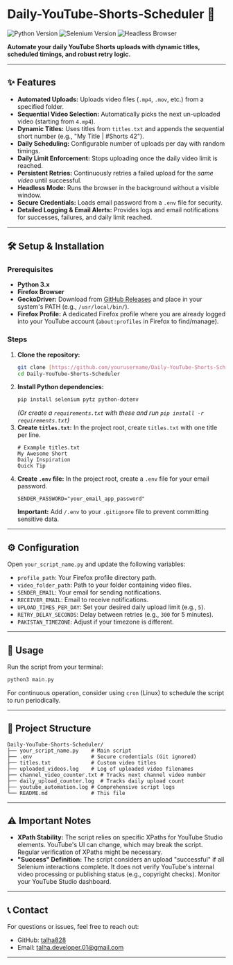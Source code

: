 # Daily-YouTube-Shorts-Scheduler 🚀

![Python Version](https://img.shields.io/badge/Python-3.x-blue.svg)
![Selenium Version](https://img.shields.io/badge/Selenium-WebAutomation-green.svg)
![Headless Browser](https://img.shields.io/badge/Headless-Supported-lightgrey.svg)

**Automate your daily YouTube Shorts uploads with dynamic titles, scheduled timings, and robust retry logic.**

---

## ✨ Features

* **Automated Uploads:** Uploads video files (`.mp4`, `.mov`, etc.) from a specified folder.
* **Sequential Video Selection:** Automatically picks the next un-uploaded video (starting from `4.mp4`).
* **Dynamic Titles:** Uses titles from `titles.txt` and appends the sequential short number (e.g., "My Title | #Shorts 42").
* **Daily Scheduling:** Configurable number of uploads per day with random timings.
* **Daily Limit Enforcement:** Stops uploading once the daily video limit is reached.
* **Persistent Retries:** Continuously retries a failed upload for the *same video* until successful.
* **Headless Mode:** Runs the browser in the background without a visible window.
* **Secure Credentials:** Loads email password from a `.env` file for security.
* **Detailed Logging & Email Alerts:** Provides logs and email notifications for successes, failures, and daily limit reached.

---

## 🛠️ Setup & Installation

### Prerequisites

* **Python 3.x**
* **Firefox Browser**
* **GeckoDriver:** Download from [GitHub Releases](https://github.com/mozilla/geckodriver/releases) and place in your system's PATH (e.g., `/usr/local/bin/`).
* **Firefox Profile:** A dedicated Firefox profile where you are already logged into your YouTube account (`about:profiles` in Firefox to find/manage).

### Steps

1.  **Clone the repository:**
    ```bash
    git clone [https://github.com/yourusername/Daily-YouTube-Shorts-Scheduler.git](https://github.com/yourusername/Daily-YouTube-Shorts-Scheduler.git)
    cd Daily-YouTube-Shorts-Scheduler
    ```
2.  **Install Python dependencies:**
    ```bash
    pip install selenium pytz python-dotenv
    ```
    *(Or create a `requirements.txt` with these and run `pip install -r requirements.txt`)*
3.  **Create `titles.txt`:** In the project root, create `titles.txt` with one title per line.
    ```
    # Example titles.txt
    My Awesome Short
    Daily Inspiration
    Quick Tip
    ```
4.  **Create `.env` file:** In the project root, create a `.env` file for your email password.
    ```
    SENDER_PASSWORD="your_email_app_password"
    ```
    **Important:** Add `/.env` to your `.gitignore` file to prevent committing sensitive data.

---

## ⚙️ Configuration

Open `your_script_name.py` and update the following variables:

* `profile_path`: Your Firefox profile directory path.
* `video_folder_path`: Path to your folder containing video files.
* `SENDER_EMAIL`: Your email for sending notifications.
* `RECEIVER_EMAIL`: Email to receive notifications.
* `UPLOAD_TIMES_PER_DAY`: Set your desired daily upload limit (e.g., `5`).
* `RETRY_DELAY_SECONDS`: Delay between retries (e.g., `300` for 5 minutes).
* `PAKISTAN_TIMEZONE`: Adjust if your timezone is different.

---

## 🚀 Usage

Run the script from your terminal:

```bash
python3 main.py
````

For continuous operation, consider using `cron` (Linux) to schedule the script to run periodically.

-----

## 📂 Project Structure

```
Daily-YouTube-Shorts-Scheduler/
├── your_script_name.py    # Main script
├── .env                   # Secure credentials (Git ignored)
├── titles.txt             # Custom video titles
├── uploaded_videos.log    # Log of uploaded video filenames
├── channel_video_counter.txt # Tracks next channel video number
├── daily_upload_counter.log  # Tracks daily upload count
├── youtube_automation.log # Comprehensive script logs
└── README.md              # This file
```

-----

## ⚠️ Important Notes

  * **XPath Stability:** The script relies on specific XPaths for YouTube Studio elements. YouTube's UI can change, which may break the script. Regular verification of XPaths might be necessary.
  * **"Success" Definition:** The script considers an upload "successful" if all Selenium interactions complete. It does not verify YouTube's internal video processing or publishing status (e.g., copyright checks). Monitor your YouTube Studio dashboard.

-----

## 📞 Contact

For questions or issues, feel free to reach out:

  * GitHub: [talha828](https://github.com/talha828)
  * Email: [talha.developer.01@gmail.com](mailto:talha.developer.01@gmail.com)

-----
